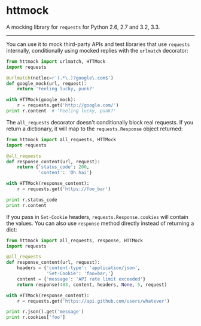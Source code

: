 httmock
=======

A mocking library for `requests` for Python 2.6, 2.7 and 3.2, 3.3.

------

You can use it to mock third-party APIs and test libraries that use `requests` internally, conditionally using mocked replies with the `urlmatch` decorator:

```python
from httmock import urlmatch, HTTMock
import requests

@urlmatch(netloc=r'(.*\.)?google\.com$')
def google_mock(url, request):
    return 'Feeling lucky, punk?'

with HTTMock(google_mock):
    r = requests.get('http://google.com/')
print r.content  # 'Feeling lucky, punk?'
```

The `all_requests` decorator doesn't conditionally block real requests. If you return a dictionary, it will map to the `requests.Response` object returned:

```python
from httmock import all_requests, HTTMock
import requests

@all_requests
def response_content(url, request):
	return {'status_code': 200,
	        'content': 'Oh hai'}

with HTTMock(response_content):
	r = requests.get('https://foo_bar')

print r.status_code
print r.content
```

If you pass in `Set-Cookie` headers, `requests.Response.cookies` will contain the values. You can also use `response` method directly instead of returning a dict:

```python
from httmock import all_requests, response, HTTMock
import requests

@all_requests
def response_content(url, request):
	headers = {'content-type': 'application/json',
	           'Set-Cookie': 'foo=bar;'}
	content = {'message': 'API rate limit exceeded'}
	return response(403, content, headers, None, 5, request)

with HTTMock(response_content):
	r = requests.get('https://api.github.com/users/whatever')

print r.json().get('message')
print r.cookies['foo']
```